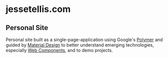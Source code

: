 # jessetellis.com
## Personal Site
Personal site built as a single-page-application using Google's [Polymer](https://www.polymer-project.org/1.0/) and guided by [Material Design](https://material.io/guidelines/) to better understand emerging technologies, especially [Web Components](https://developer.mozilla.org/en-US/docs/Web/Web_Components), and to demo projects.
